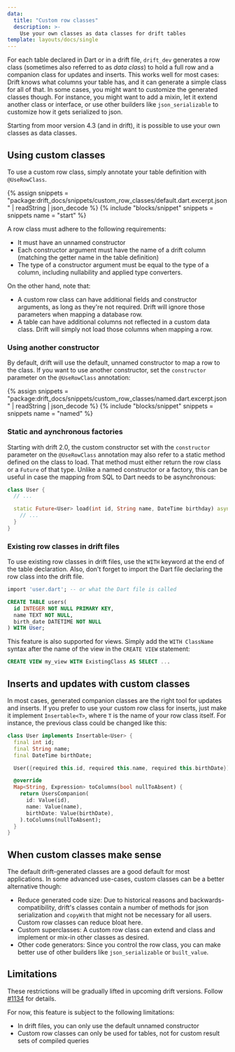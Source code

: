 ```yaml
---
data:
  title: "Custom row classes"
  description: >-
    Use your own classes as data classes for drift tables
template: layouts/docs/single
---
```



For each table declared in Dart or in a drift file, `drift_dev` generates a row class (sometimes also referred to as _data class_)
to hold a full row and a companion class for updates and inserts.
This works well for most cases: Drift knows  what columns your table has, and it can generate a simple class for all of that.
In some cases, you might want to customize the generated classes though.
For instance, you might want to add a mixin, let it extend another class or interface, or use other builders like
`json_serializable` to customize how it gets serialized to json.

Starting from moor version 4.3 (and in drift), it is possible to use your own classes as data classes.

## Using custom classes

To use a custom row class, simply annotate your table definition with `@UseRowClass`.

{% assign snippets = "package:drift_docs/snippets/custom_row_classes/default.dart.excerpt.json" | readString | json_decode %}
{% include "blocks/snippet" snippets = snippets name = "start" %}

A row class must adhere to the following requirements:

- It must have an unnamed constructor
- Each constructor argument must have the name of a drift column
  (matching the getter name in the table definition)
- The type of a constructor argument must be equal to the type of a column,
  including nullability and applied type converters.

On the other hand, note that:

- A custom row class can have additional fields and constructor arguments, as
  long as they're not required. Drift will ignore those parameters when mapping
  a database row.
- A table can have additional columns not reflected in a custom data class.
  Drift will simply not load those columns when mapping a row.

### Using another constructor

By default, drift will use the default, unnamed constructor to map a row to the class.
If you want to use another constructor, set the `constructor` parameter on the
`@UseRowClass` annotation:

{% assign snippets = "package:drift_docs/snippets/custom_row_classes/named.dart.excerpt.json" | readString | json_decode %}
{% include "blocks/snippet" snippets = snippets name = "named" %}

### Static and aynchronous factories

Starting with drift 2.0, the custom constructor set with the `constructor`
parameter on the `@UseRowClass` annotation may also refer to a static method
defined on the class to load.
That method must either return the row class or a `Future` of that type.
Unlike a named constructor or a factory, this can be useful in case the mapping
from SQL to Dart needs to be asynchronous:

```dart
class User {
  // ...

  static Future<User> load(int id, String name, DateTime birthday) async {
    // ...
  }
}
```

### Existing row classes in drift files

To use existing row classes in drift files, use the `WITH` keyword at the end of the
table declaration. Also, don't forget to import the Dart file declaring the row
class into the drift file.

```sql
import 'user.dart'; -- or what the Dart file is called

CREATE TABLE users(
  id INTEGER NOT NULL PRIMARY KEY,
  name TEXT NOT NULL,
  birth_date DATETIME NOT NULL
) WITH User;
```

This feature is also supported for views. Simply add the `WITH ClassName` syntax
after the name of the view in the `CREATE VIEW` statement:

```sql
CREATE VIEW my_view WITH ExistingClass AS SELECT ...
```

## Inserts and updates with custom classes

In most cases, generated companion classes are the right tool for updates and inserts.
If you prefer to use your custom row class for inserts, just make it implement `Insertable<T>`, where
`T` is the name of your row class itself.
For instance, the previous class could be changed like this:

```dart
class User implements Insertable<User> {
  final int id;
  final String name;
  final DateTime birthDate;

  User({required this.id, required this.name, required this.birthDate});

  @override
  Map<String, Expression> toColumns(bool nullToAbsent) {
    return UsersCompanion(
      id: Value(id),
      name: Value(name),
      birthDate: Value(birthDate),
    ).toColumns(nullToAbsent);
  }
}
```

## When custom classes make sense

The default drift-generated classes are a good default for most applications.
In some advanced use-cases, custom classes can be a better alternative though:

- Reduce generated code size: Due to historical reasons and backwards-compatibility, drift's classes
  contain a number of methods for json serialization and `copyWith` that might not be necessary
  for all users.
  Custom row classes can reduce bloat here.
- Custom superclasses: A custom row class can extend and class and implement or mix-in other classes
  as desired.
- Other code generators: Since you control the row class, you can make better use of other builders like
  `json_serializable` or `built_value`.

## Limitations

These restrictions will be gradually lifted in upcoming drift versions. Follow [#1134](https://github.com/simolus3/drift/issues/1134) for details.

For now, this feature is subject to the following limitations:

- In drift files, you can only use the default unnamed constructor
- Custom row classes can only be used for tables, not for custom result sets of compiled queries


